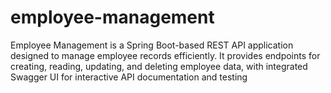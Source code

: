 # employee-management
Employee Management is a Spring Boot-based REST API application designed to manage employee records efficiently. It provides endpoints for creating, reading, updating, and deleting employee data, with integrated Swagger UI for interactive API documentation and testing
